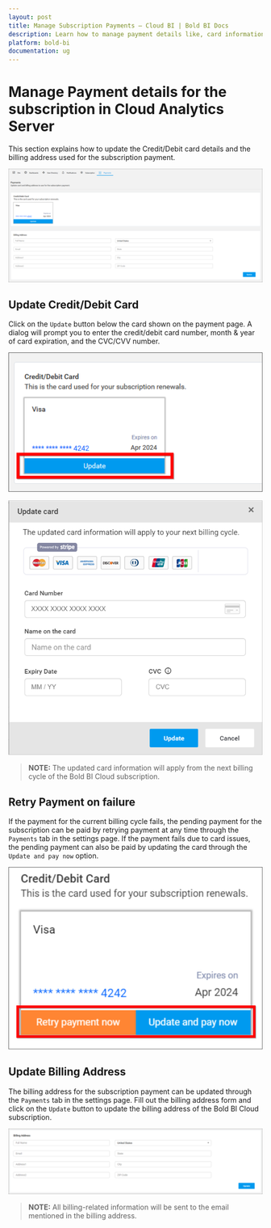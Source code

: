 ```yaml
---
layout: post
title: Manage Subscription Payments – Cloud BI | Bold BI Docs
description: Learn how to manage payment details like, card information, billing address, retry payment on failure for your Bold BI Cloud subscriptions.
platform: bold-bi
documentation: ug
---
```


# Manage Payment details for the subscription in Cloud Analytics Server

This section explains how to update the Credit/Debit card details and the billing address used for the subscription payment.

![Payments](/static/assets/site-administration/images/payment-page.png)

## Update Credit/Debit Card

Click on the `Update` button below the card shown on the payment page. A dialog will prompt you to enter the credit/debit card number, month & year of card expiration, and the CVC/CVV number.

![Update Card](/static/assets/site-administration/images/update-card.png)


![Update Card Form](/static/assets/site-administration/images/update-card-form.png)

> **NOTE:** The updated card information will apply from the next billing cycle of the Bold BI Cloud subscription.

## Retry Payment on failure

If the payment for the current billing cycle fails, the pending payment for the subscription can be paid by retrying payment at any time through the `Payments` tab in the settings page. 
If the payment fails due to card issues, the pending payment can also be paid by updating the card through the `Update and pay now` option.


![Retry payment](/static/assets/site-administration/images/retry-payment.png)

## Update Billing Address

The billing address for the subscription payment can be updated through the `Payments` tab in the settings page. Fill out the billing address form and click on the `Update` button to update the billing address of the Bold BI Cloud subscription.

![Update Billing Address](/static/assets/site-administration/images/update-billing-address.png)

> **NOTE:** All billing-related information will be sent to the email mentioned in the billing address.